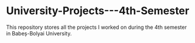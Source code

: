# University-Projects---4th-Semester
This repository stores all the projects I worked on during the 4th semester in Babeș-Bolyai University.
